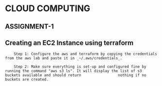 #                                                                               CLOUD COMPUTING
                                                                           
##                                                                              ASSIGNMENT-1                                                                           

## Creating an EC2 Instance using terraform

        Step 1: Configure the aws and terraform by copying the credentials from the aws lab and paste it in _~/.aws/credentials_.

        Step 2: Make sure everything is set-up and configured fine by running the command "aws s3 ls". It will display the list of s3 buckets available and should return                 nothing if no buckets are created.

	
	
